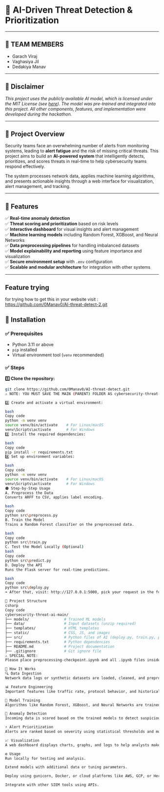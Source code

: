 # 🚨 AI-Driven Threat Detection & Prioritization

---

## 👥 **TEAM MEMBERS**  
- Garach Viraj  
- Vaghasiya Jil  
- Dedakiya Manav  

---

## 📜 **Disclaimer**  
*This project uses the publicly available AI model, which is licensed under the MIT License (see [here](https://github.com/mahaswetaroy1/cybersecurity-threat-ai.git)). The model was pre-trained and integrated into this project. All other components, features, and implementation were developed during the hackathon.*

---

## 📌 **Project Overview**  
Security teams face an overwhelming number of alerts from monitoring systems, leading to **alert fatigue** and the risk of missing critical threats. This project aims to build an **AI-powered system** that intelligently detects, prioritizes, and scores threats in real-time to help cybersecurity teams respond effectively.

The system processes network data, applies machine learning algorithms, and presents actionable insights through a web interface for visualization, alert management, and tracking.

---

## 📂 **Features**

✅ **Real-time anomaly detection**  
✅ **Threat scoring and prioritization** based on risk levels  
✅ **Interactive dashboard** for visual insights and alert management  
✅ **Machine learning models** including Random Forest, XGBoost, and Neural Networks  
✅ **Data preprocessing pipelines** for handling imbalanced datasets  
✅ **Model explainability and reporting** using feature importance and visualization  
✅ **Secure environment setup** with `.env` configuration  
✅ **Scalable and modular architecture** for integration with other systems  

---

## Feature trying
for trying how to get this in your website visit : https://github.com/0Manav0/AI-threat-detect-2.git

## 🚀 **Installation**

### ✅ Prerequisites
- Python 3.11 or above  
- `pip` installed  
- Virtual environment tool (`venv` recommended)

### ✅ Steps

**1️⃣ Clone the repository:**
```bash
git clone https://github.com/0Manav0/AI-threat-detect.git
⚠ NOTE: YOU MUST SAVE THE MAIN (PARENT) FOLDER AS cybersecurity-threat-ai-main

2️⃣ Create and activate a virtual environment:

bash
Copy code
python -m venv venv
source venv/bin/activate    # For Linux/macOS
venv\Scripts\activate       # For Windows
3️⃣ Install the required dependencies:

bash
Copy code
pip install -r requirements.txt
4️⃣ Set up environment variables:

bash
Copy code
python -m venv venv
source venv/bin/activate    # For Linux/macOS
venv\Scripts\activate       # For Windows
🟠 Step-by-Step Usage
A. Preprocess the Data
Converts ARFF to CSV, applies label encoding.

bash
Copy code
python src\preprocess.py
B. Train the Model
Trains a Random Forest classifier on the preprocessed data.

bash
Copy code
python src\train.py
C. Test the Model Locally (Optional)
bash
Copy code
python src\predict.py
D. Deploy the API
Runs the Flask server for real-time predictions.

bash
Copy code
python src\deploy.py
➡ After that, visit: http://127.0.0.1:5000, pick your request in the form, and submit.

📁 Project Structure
csharp
Copy code
cybersecurity-threat-ai-main/
├── models/                # Trained ML models
├── data/                  # Input datasets (unzip required)
├── templates/             # HTML templates
├── static/                # CSS, JS, and images
├── src/                   # Python files of AI (deploy.py, train.py, predict.py, preprocess.py)
├── requirements.txt       # Python dependencies
├── README.md              # Project documentation
├── .gitignore             # Git ignore file
⚠ SPECIAL NOTE:
Please place preprocessing-checkpoint.ipynb and all .ipynb files inside a folder named .ipynb_checkpoints. Also, unzip the data folder and check for duplicates in it. Sorry for the inconvenience!

📖 How It Works
🔍 Data Ingestion
Network data logs or synthetic datasets are loaded, cleaned, and preprocessed.

📊 Feature Engineering
Important features like traffic rate, protocol behavior, and historical patterns are calculated.

🤖 Model Training
Algorithms like Random Forest, XGBoost, and Neural Networks are trained on labeled data.

🚨 Anomaly Detection
Incoming data is scored based on the trained models to detect suspicious activity.

⚡ Alert Prioritization
Alerts are ranked based on severity using statistical thresholds and model output.

📈 Visualization
A web dashboard displays charts, graphs, and logs to help analysts make informed decisions.

⚙ Usage
Run locally for testing and analysis.

Extend models with additional data or tuning parameters.

Deploy using gunicorn, Docker, or cloud platforms like AWS, GCP, or Heroku.

Integrate with other SIEM tools using APIs.

